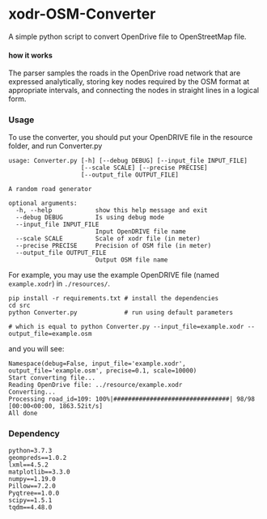 # xodr-OSM-Converter

A simple python script to convert OpenDrive file to OpenStreetMap file.

#### how it works

The parser samples the roads in the OpenDrive road network that are expressed analytically, storing key nodes required by the OSM format at appropriate intervals, and connecting the nodes in straight lines in a logical form.



### Usage

To use the converter, you should put your OpenDRIVE file in the resource folder, and run Converter.py

```shell
usage: Converter.py [-h] [--debug DEBUG] [--input_file INPUT_FILE]
                    [--scale SCALE] [--precise PRECISE]
                    [--output_file OUTPUT_FILE]

A random road generator

optional arguments:
  -h, --help            show this help message and exit
  --debug DEBUG         Is using debug mode
  --input_file INPUT_FILE
                        Input OpenDRIVE file name
  --scale SCALE         Scale of xodr file (in meter)
  --precise PRECISE     Precision of OSM file (in meter)
  --output_file OUTPUT_FILE
                        Output OSM file name
```

For example, you may use the example OpenDRIVE file (named `example.xodr`) in `./resources/`. 

```
pip install -r requirements.txt # install the dependencies
cd src
python Converter.py             # run using default parameters

# which is equal to python Converter.py --input_file=example.xodr --output_file=example.osm
```

and you will see:

```
Namespace(debug=False, input_file='example.xodr', output_file='example.osm', precise=0.1, scale=10000)
Start converting file...
Reading OpenDrive file: ../resource/example.xodr
Converting...
Processing road_id=109: 100%|################################| 98/98 [00:00<00:00, 1863.52it/s]
All done
```



### Dependency
```
python=3.7.3
geompreds==1.0.2
lxml==4.5.2
matplotlib==3.3.0
numpy==1.19.0
Pillow==7.2.0
Pyqtree==1.0.0
scipy==1.5.1
tqdm==4.48.0
```

